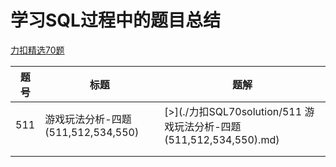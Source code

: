 # 学习SQL过程中的题目总结

[力扣精选70题](https://github.com/wyaming89/datacat/tree/master/sql/%E5%8A%9B%E6%89%A3)

| 题号 | 标题                               | 题解                                                         |
| ---- | ---------------------------------- | ------------------------------------------------------------ |
| 511  | 游戏玩法分析-四题(511,512,534,550) | [>](./力扣SQL70solution/511 游戏玩法分析-四题(511,512,534,550).md) |
|      |                                    |                                                              |
|      |                                    |                                                              |

